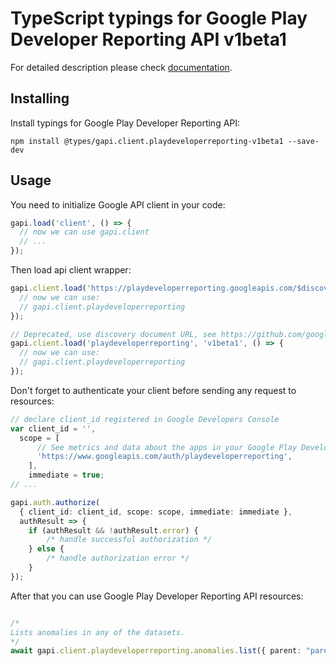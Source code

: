 # TypeScript typings for Google Play Developer Reporting API v1beta1


For detailed description please check [documentation](https://developers.google.com/play/developer/reporting).

## Installing

Install typings for Google Play Developer Reporting API:

```
npm install @types/gapi.client.playdeveloperreporting-v1beta1 --save-dev
```

## Usage

You need to initialize Google API client in your code:

```typescript
gapi.load('client', () => {
  // now we can use gapi.client
  // ...
});
```

Then load api client wrapper:

```typescript
gapi.client.load('https://playdeveloperreporting.googleapis.com/$discovery/rest?version=v1beta1', () => {
  // now we can use:
  // gapi.client.playdeveloperreporting
});
```

```typescript
// Deprecated, use discovery document URL, see https://github.com/google/google-api-javascript-client/blob/master/docs/reference.md#----gapiclientloadname----version----callback--
gapi.client.load('playdeveloperreporting', 'v1beta1', () => {
  // now we can use:
  // gapi.client.playdeveloperreporting
});
```

Don't forget to authenticate your client before sending any request to resources:

```typescript
// declare client_id registered in Google Developers Console
var client_id = '',
  scope = [
      // See metrics and data about the apps in your Google Play Developer account
      'https://www.googleapis.com/auth/playdeveloperreporting',
    ],
    immediate = true;
// ...

gapi.auth.authorize(
  { client_id: client_id, scope: scope, immediate: immediate },
  authResult => {
    if (authResult && !authResult.error) {
        /* handle successful authorization */
    } else {
        /* handle authorization error */
    }
});
```

After that you can use Google Play Developer Reporting API resources: <!-- TODO: make this work for multiple namespaces -->

```typescript

/*
Lists anomalies in any of the datasets.
*/
await gapi.client.playdeveloperreporting.anomalies.list({ parent: "parent",  });
```
